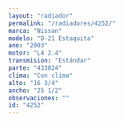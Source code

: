 ```yaml
---
layout: "radiador"
permalink: "/radiadores/4252/"
marca: "Nissan"
modelo: "D-21 Estaquita"
ano: "2003"
motor: "L4 2.4"
transmision: "Estándar"
parte: "433024"
clima: "Con clima"
alto: "16 3/4"
ancho: "25 1/2"
observaciones: ""
id: "4252"
---
```


